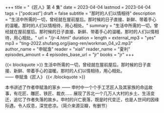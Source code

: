 +++
title = "《匠人》第 4 集"
date = 2023-04-04
lastmod = 2023-04-04
tags = ["podcast"]
draft = false
subtitle = "那时的人们以情相待"
description = "生活中所需的一切，曾经就在屋前屋后。那时候的日子直接、新鲜、带着手心的温暖。那时的人们以情相待，用心相处。"
summary = "生活中所需的一切，曾经就在屋前屋后。那时候的日子直接、新鲜、带着手心的温暖。那时的人们以情相待，用心相处。"
url = "/jr-4.html"
duration = 
length = 
external_mp3 = "yes"
mp3 = "ting-2022.shufang.org/jiang-ren/workman_04_v2.mp3"
author_name = "申赋渔"
reader = "xiali"
reader_name = "夏利"
episodes_amount = 4
episodes_base_url = "jr"
books = "jr"
+++

{{< blockquote >}}
生活中所需的一切，曾经就在屋前屋后。那时候的日子直接、新鲜、带着手心的温暖。那时的人们以情相待，用心相处。  
—— 申赋渔《匠人》
{{< /blockquote >}}

本书讲述了作者申赋渔的家乡 —— 申村中一个个手工艺匠人及其家族的命运故事，有花匠、雕匠、铁匠、裁衣…… 展现了苏北一个几万人大村的乡土、生活变迁，追忆了作者失落的故乡。申村的兴亡衰落，既是时代变迁，也是人世间的因缘际遇，令人叹息，深觉悲凉。（简介来源豆瓣，有删节）
